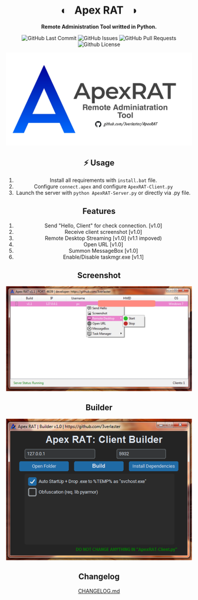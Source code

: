 <div align="center">

# ◐ &nbsp; Apex RAT &nbsp; ◑

**Remote Administration Tool writted in Python.**

<p>

<p>
<img alt="GitHub Last Commit" src="https://img.shields.io/github/last-commit/3verlaster/ApexRAT" />
<img alt="GitHub Issues" src="https://img.shields.io/github/issues/3verlaster/ApexRAT" />
<img alt="GitHub Pull Requests" src="https://img.shields.io/github/issues-pr/3verlaster/ApexRAT" />
<img alt="Github License" src="https://img.shields.io/badge/License-MIT-green.svg" />
</p>

![root = ct.CTk()](assets/images/github/JPG/ApexRAT_NEW.jpg)

## ⚡️ Usage
1. Install all requirements with `install.bat` file.
2. Configure `connect.apex` and configure `ApexRAT-Client.py`
3. Launch the server with `python ApexRAT-Server.py` or directly via .py file.

## Features
1. Send "Hello, Client" for check connection. [v1.0]
2. Receive client screenshot [v1.0]
3. Remote Desktop Streaming [v1.0] (v1.1 impoved)
4. Open URL [v1.0]
5. Summon MessageBox [v1.0]
6. Enable/Disable taskmgr.exe [v1.1]

## Screenshot
![root = ct.CTk()](assets/images/github/example/example2.jpg)

## Builder
![root = ct.CTk()](assets/images/github/example/Builder1.png)

## Changelog

[CHANGELOG.md](./CHANGELOG.md)

